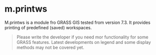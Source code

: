 # m.printws

M.printws is a module fro GRASS GIS tested from version 7.3. It provides printing of predefined (saved) workspaces.

> Please write the developer if you need mor functionality for some GRASS features. Latest developments on
> legend and some display methods may not be covered yet.

